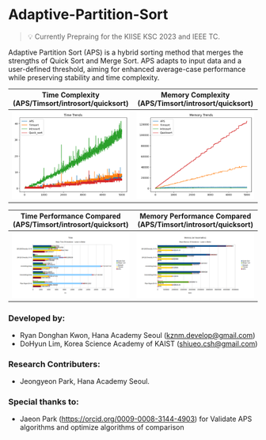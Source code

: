 # Adaptive-Partition-Sort

> 💡 Currently Prepraing for the KIISE KSC 2023 and IEEE TC.

Adaptive Partition Sort (APS) is a hybrid sorting method that merges the strengths of Quick Sort and Merge Sort. APS adapts to
input data and a user-defined threshold, aiming for enhanced average-case performance while preserving stability and
time complexity.

Time Complexity <br/> (APS/Timsort/introsort/quicksort)           |  Memory Complexity <br/> (APS/Timsort/introsort/quicksort)  
:-------------------------:|:-------------------------:
![tc_aps_timsort_introsort_quicksort](images/tc_aps_timsort_introsort_quicksort.png) | ![mc_aps_timsort_introsort_quicksort](images/mc_aps_timsort_introsort_quicksort.png)

Time Performance Compared <br/> (APS/Timsort/introsort/quicksort)           |  Memory Performance Compared <br/> (APS/Timsort/introsort/quicksort)  
:-------------------------:|:-------------------------:
![Time Benchmark](images/perf_time.png) | ![Memory Benchmark](images/perf_mem.png)

### Developed by:

- Ryan Donghan Kwon, Hana Academy Seoul (kznm.develop@gmail.com)
- DoHyun Lim, Korea Science Academy of KAIST (shiueo.csh@gmail.com)

### Research Contributers:
- Jeongyeon Park, Hana Academy Seoul.

### Special thanks to:

- Jaeon Park (https://orcid.org/0009-0008-3144-4903) for Validate APS algorithms and optimize
  algorithms of comparison
